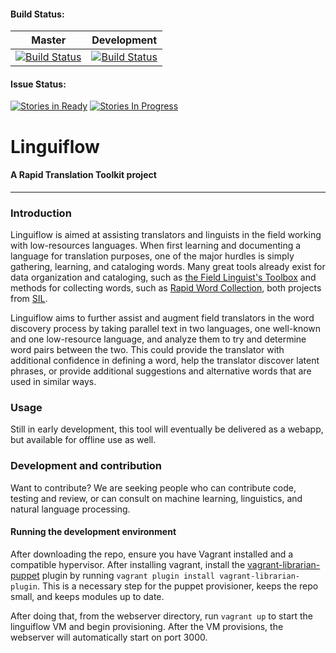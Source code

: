 #### Build Status:
| Master    | Development    |
| :-------: | :-------------:| 
| [![Build Status](https://travis-ci.org/Wycliffe-USA/rtt-linguiflow.svg?branch=master)](https://travis-ci.org/bbriggs/wycliffe-urbana-2015) | [![Build Status](https://travis-ci.org/Wycliffe-USA/rtt-linguiflow.svg?branch=development)](https://travis-ci.org/bbriggs/wycliffe-urbana-2015) | 

#### Issue Status:
[![Stories in Ready](https://badge.waffle.io/Wycliffe-USA/rtt-linguiflow.png?label=ready&title=Ready)](http://waffle.io/Wycliffe-USA/rapid-translation-toolkit)
[![Stories In Progress](https://badge.waffle.io/Wycliffe-USA/rtt-linguiflow.png?label=in%20progress&title=In%20Progress)](http://waffle.io/Wycliffe-USA/rapid-translation-toolkit)

# Linguiflow

#### A Rapid Translation Toolkit project

---------

### Introduction

Linguiflow is aimed at assisting translators and linguists in the field working with low-resources languages. When first learning and documenting a language for translation purposes, one of the major hurdles is simply gathering, learning, and cataloging words. Many great tools already exist for data organization and cataloging, such as [the Field Linguist's Toolbox](http://www-01.sil.org/computing/toolbox/) and methods for collecting words, such as [Rapid Word Collection](http://rapidwords.net/), both projects from [SIL](http://www.sil.org/). 

Linguiflow aims to further assist and augment field translators in the word discovery process by taking parallel text in two languages, one well-known and one low-resource language, and analyze them to try and determine word pairs between the two. This could provide the translator with additional confidence in defining a word, help the translator discover latent phrases, or provide additional suggestions and alternative words that are used in similar ways.

### Usage

Still in early development, this tool will eventually be delivered as a webapp, but available for offline use as well. 

### Development and contribution

Want to contribute? We are seeking people who can contribute code, testing and review, or can consult on machine learning, linguistics, and natural language processing. 

#### Running the development environment

After downloading the repo, ensure you have Vagrant installed and a compatible hypervisor. After installing vagrant, install the [vagrant-librarian-puppet](https://github.com/mhahn/vagrant-librarian-puppet) plugin by running `vagrant plugin install vagrant-librarian-plugin`. This is a necessary step for the puppet provisioner, keeps the repo small, and keeps modules up to date. 

After doing that, from the webserver directory, run `vagrant up` to start the linguiflow VM and begin provisioning. After the VM provisions, the webserver will automatically start on port 3000. 